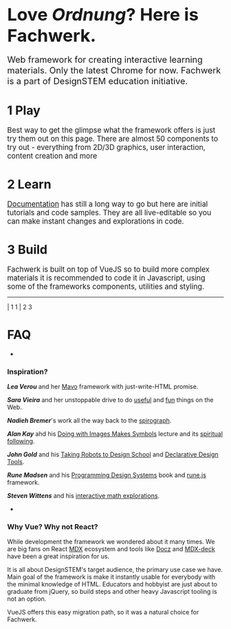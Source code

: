 # <big><big>Love *Ordnung*? Here is Fachwerk.</big></big>

<big><big>Web framework for creating interactive learning materials. Only the latest Chrome for now. Fachwerk is a part of <a ref="https://designstem.github.io/homepage">DesignSTEM</a> education initiative.</big></big>

# **1** Play

<big>Best way to get the glimpse what the framework offers is just try them out on this page. There are almost 50 components to try out - everything from 2D/3D graphics, user interaction, content creation and more</big>

# **2** Learn

<big>[Documentation](./docs) has still a long way to go but here are initial tutorials and code samples. They are all live-editable so you can make instant changes and explorations in code.</big>

# **3** Build

<big>Fachwerk is built on top of VueJS so to build more complex materials it is recommended to code it in Javascript, using some of the frameworks components, utilities and styling.</big>

---
  
| 1 1
| 2 3

# FAQ

-

### Inspiration?

***Lea Verou*** and her [Mavo](https://www.smashingmagazine.com/2017/05/introducing-mavo/) framework with just-write-HTML promise.

***Sara Vieira*** and her unstoppable drive to do [useful](https://fiddly.netlify.com/) and [fun](https://makefrontendshitagain.party/) things on the Web.

***Nadieh Bremer***'s work all the way back to the [spirograph](https://www.visualcinnamon.com/2016/01/animating-dashed-line-d3).

***Alan Kay*** ahd his [Doing with Images Makes Symbols](https://www.youtube.com/watch?v=p2LZLYcu_JY) lecture and its [spiritual following](https://www.youtube.com/watch?v=8pTEmbeENF4).

***John Gold*** and his [Taking Robots to Design School](https://jon.gold/2016/05/robot-design-school) and [Declarative Design Tools](https://jon.gold/2016/06/declarative-design-tools/).

***Rune Madsen*** and his [Programming Design Systems](https://programmingdesignsystems.com/) book and [rune.js](http://runemadsen.github.io/rune.js/) framework.

***Steven Wittens*** and his [interactive math explorations](http://acko.net).

-

### Why Vue? Why not React?

While development the framework we wondered about it many times. We are big fans on React [MDX](https://github.com/mdx-js) ecosystem and tools like [Docz](https://www.docz.site) and [MDX-deck](https://jxnblk.com/mdx-deck/#0) have been a great inspiration for us.

It is all about DesignSTEM's target audience, the primary use case we have. Main goal of the framework is make it instantly usable for everybody with the minimal knowledge of HTML. Educators and hobbyist are just about to graduate from jQuery, so build steps and other heavy Javascript tooling is not an option.

VueJS offers this easy migration path, so it was a natural choice for Fachwerk.
